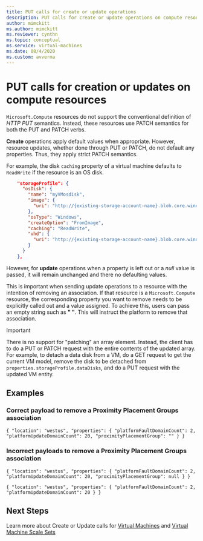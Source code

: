 ```yaml
---
title: PUT calls for create or update operations
description: PUT calls for create or update operations on compute resources 
author: mimckitt
ms.author: mimckitt
ms.reviewer: cynthn
ms.topic: conceptual
ms.service: virtual-machines
ms.date: 08/4/2020
ms.custom: avverma
---
```


# PUT calls for creation or updates on compute resources

`Microsoft.Compute` resources do not support the conventional definition of *HTTP PUT* semantics. Instead, these resources use PATCH semantics for both the PUT and PATCH verbs.

**Create** operations apply default values when appropriate. However, resource updates, whether done through PUT or PATCH, do not default any properties. Thus, they apply strict PATCH semantics.

For example, the disk `caching` property of a virtual machine defaults to `ReadWrite` if the resource is an OS disk.

```json
    "storageProfile": {
      "osDisk": {
        "name": "myVMosdisk",
        "image": {
          "uri": "http://{existing-storage-account-name}.blob.core.windows.net/{existing-container-name}/{existing-generalized-os-image-blob-name}.vhd"
        },
        "osType": "Windows",
        "createOption": "FromImage",
        "caching": "ReadWrite",
        "vhd": {
          "uri": "http://{existing-storage-account-name}.blob.core.windows.net/{existing-container-name}/myDisk.vhd"
        }
      }
    },
```

However, for **update** operations when a property is left out or a *null* value is passed, it will remain unchanged and there no defaulting values.

This is important when sending update operations to a resource with the intention of removing an association. If that resource is a `Microsoft.Compute` resource, the corresponding property you want to remove needs to be explicitly called out and a value assigned. To achieve this, users can pass an empty string such as **" "**. This will instruct the platform to remove that association.

> [!IMPORTANT]
> There is no support for "patching" an array element. Instead, the client has to do a PUT or PATCH request with the entire contents of the updated array. For example, to detach a data disk from a VM, do a GET request to get the current VM model, remove the disk to be detached from `properties.storageProfile.dataDisks`, and do a PUT request with the updated VM entity.

## Examples

### Correct payload to remove a Proximity Placement Groups association

`
{ "location": "westus", "properties": { "platformFaultDomainCount": 2, "platformUpdateDomainCount": 20, "proximityPlacementGroup": "" } }
`

### Incorrect payloads to remove a Proximity Placement Groups association

`
{ "location": "westus", "properties": { "platformFaultDomainCount": 2, "platformUpdateDomainCount": 20, "proximityPlacementGroup": null } }
`

`
{ "location": "westus", "properties": { "platformFaultDomainCount": 2, "platformUpdateDomainCount": 20 } }
`

## Next Steps
Learn more about Create or Update calls for [Virtual Machines](https://docs.microsoft.com/rest/api/compute/virtualmachines/createorupdate) and [Virtual Machine Scale Sets](https://docs.microsoft.com/rest/api/compute/virtualmachinescalesets/createorupdate)

